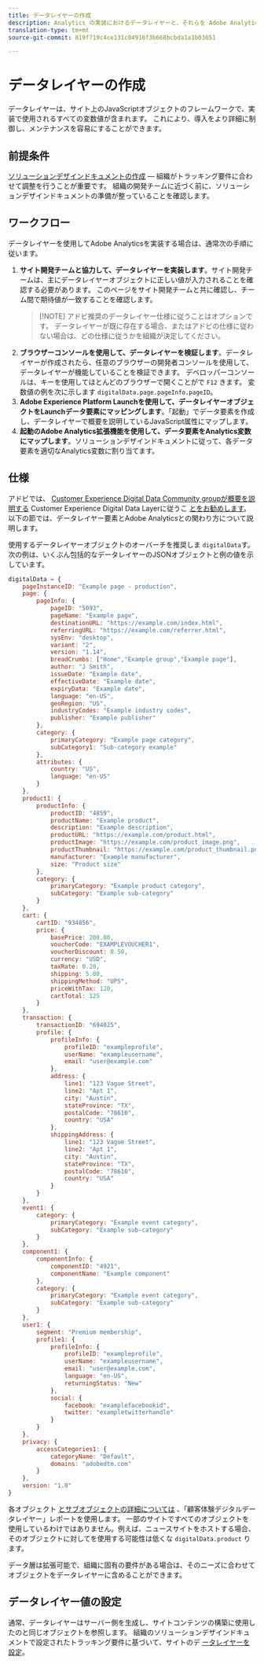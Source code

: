 ```yaml
---
title: データレイヤーの作成
description: Analytics の実装におけるデータレイヤーと、それらを Adobe Analytics で変数のマッピングに使用する方法について説明します。
translation-type: tm+mt
source-git-commit: 819f719c4ce131c04916f3b668bcbda1a1b03651

---
```



# データレイヤーの作成

データレイヤーは、サイト上のJavaScriptオブジェクトのフレームワークで、実装で使用されるすべての変数値が含まれます。 これにより、導入をより詳細に制御し、メンテナンスを容易にすることができます。

## 前提条件

[ソリューションデザインドキュメントの作成](solution-design.md) — 組織がトラッキング要件に合わせて調整を行うことが重要です。 組織の開発チームに近づく前に、ソリューションデザインドキュメントの準備が整っていることを確認します。

## ワークフロー

データレイヤーを使用してAdobe Analyticsを実装する場合は、通常次の手順に従います。

1. **サイト開発チームと協力して、データレイヤーを実装します**。サイト開発チームは、主にデータレイヤーオブジェクトに正しい値が入力されることを確認する必要があります。 このページをサイト開発チームと共に確認し、チーム間で期待値が一致することを確認します。
   > [!NOTE] アドビ推奨のデータレイヤー仕様に従うことはオプションです。 データレイヤーが既に存在する場合、またはアドビの仕様に従わない場合は、どの仕様に従うかを組織が決定してください。
2. **ブラウザーコンソールを使用して、データレイヤーを検証します**。データレイヤーが作成されたら、任意のブラウザーの開発者コンソールを使用して、データレイヤーが機能していることを検証できます。 デベロッパーコンソールは、キーを使用してほとんどのブラウザーで開くことがで `F12` きます。 変数値の例を次に示します `digitalData.page.pageInfo.pageID`。
3. **Adobe Experience Platform Launchを使用して、データレイヤーオブジェクトをLaunchデータ要素にマッピングします**。「起動」でデータ要素を作成し、データレイヤーで概要を説明しているJavaScript属性にマップします。
4. **起動のAdobe Analytics拡張機能を使用して、データ要素をAnalytics変数にマップします**。ソリューションデザインドキュメントに従って、各データ要素を適切なAnalytics変数に割り当てます。

## 仕様

アドビでは、 [Customer Experience Digital Data Community groupが概要を説明する](https://www.w3.org/2013/12/ceddl-201312.pdf) Customer Experience Digital Data Layerに従うこ [とをお勧めします](https://www.w3.org/community/custexpdata/)。 以下の節では、データレイヤー要素とAdobe Analyticsとの関わり方について説明します。

使用するデータレイヤーオブジェクトのオーバーチを推奨しま `digitalData`す。 次の例は、いくぶん包括的なデータレイヤーのJSONオブジェクトと例の値を示しています。

```js
digitalData = {
    pageInstanceID: "Example page - production",
    page: {
        pageInfo: {
            pageID: "5093",
            pageName: "Example page",
            destinationURL: "https://example.com/index.html",
            referringURL: "https://example.com/referrer.html",
            sysEnv: "desktop",
            variant: "2",
            version: "1.14",
            breadCrumbs: ["Home","Example group","Example page"],
            author: "J Smith",
            issueDate: "Example date",
            effectiveDate: "Example date",
            expiryData: "Example date",
            language: "en-US",
            geoRegion: "US",
            industryCodes: "Example industry codes",
            publisher: "Example publisher"
        },
        category: {
            primaryCategory: "Example page category",
            subCategory1: "Sub-category example"
        },
        attributes: {
            country: "US",
            language: "en-US"
        }
    },
    product1: {
        productInfo: {
            productID: "4859",
            productName: "Example product",
            description: "Example description",
            productURL: "https://example.com/product.html",
            productImage: "https://example.com/product_image.png",
            productThumbnail: "https://example.com/product_thumbnail.png",
            manufacturer: "Example manufacturer",
            size: "Product size"
        },
        category: {
            primaryCategory: "Example product category",
            subCategory: "Example sub-category"
        }
    },
    cart: {
        cartID: "934856",
        price: {
            basePrice: 200.00,
            voucherCode: "EXAMPLEVOUCHER1",
            voucherDiscount: 0.50,
            currency: "USD",
            taxRate: 0.20,
            shipping: 5.00,
            shippingMethod: "UPS",
            priceWithTax: 120,
            cartTotal: 125
        }
    },
    transaction: {
        transactionID: "694025",
        profile: {
            profileInfo: {
                profileID: "exampleprofile",
                userName: "exampleusername",
                email: "user@example.com"
            },
            address: {
                line1: "123 Vague Street",
                line2: "Apt 1",
                city: "Austin",
                stateProvince: "TX",
                postalCode: "78610",
                country: "USA"
            },
            shippingAddress: {
                line1: "123 Vague Street",
                line2: "Apt 1",
                city: "Austin",
                stateProvince: "TX",
                postalCode: "78610",
                country: "USA"
            }
        }
    },
    event1: {
        category: {
            primaryCategory: "Example event category",
            subCategory: "Example sub-category"
        }
    },
    component1: {
        componentInfo: {
            componentID: "4921",
            componentName: "Example component"
        },
        category: {
            primaryCategory: "Example event category",
            subCategory: "Example sub-category"
        }
    },
    user1: {
        segment: "Premium membership",
        profile1: {
            profileInfo: {
                profileID: "exampleprofile",
                userName: "exampleusername",
                email: "user@example.com",
                language: "en-US",
                returningStatus: "New"
            },
            social: {
                facebook: "examplefacebookid",
                twitter: "exampletwitterhandle"
            }
        }
    },
    privacy: {
        accessCategories1: {
            categoryName: "Default",
            domains: "adobedtm.com"
        }
    },
    version: "1.0"
}
```

各オブジェクト [とサブオブジェクトの詳細については](https://www.w3.org/2013/12/ceddl-201312.pdf) 、「顧客体験デジタルデータレイヤー」レポートを使用します。 一部のサイトですべてのオブジェクトを使用しているわけではありません。例えば、ニュースサイトをホストする場合、そのオブジェクトに対してを使用する可能性は低くな `digitalData.product` ります。

データ層は拡張可能で、組織に固有の要件がある場合は、そのニーズに合わせてオブジェクトをデータレイヤーに含めることができます。

## データレイヤー値の設定

通常、データレイヤーはサーバー側を生成し、サイトコンテンツの構築に使用したのと同じオブジェクトを参照します。 組織のソリューションデザインドキュメントで設定されたトラッキング要件に基づいて、サイトのデ [ータレイヤーを設定](solution-design.md)。

